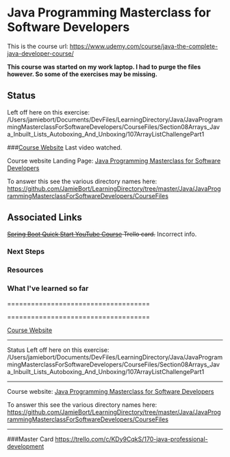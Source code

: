 # Java Programming Masterclass for Software Developers

This is the course url: https://www.udemy.com/course/java-the-complete-java-developer-course/

**This course was started on my work laptop. I had to purge the files however. So some of the exercises may be missing.**

## Status
Left off here on this exercise: /Users/jamiebort/Documents/DevFiles/LearningDirectory/Java/JavaProgrammingMasterclassForSoftwareDevelopers/CourseFiles/Section08Arrays_Java_Inbuilt_Lists_Autoboxing_And_Unboxing/107ArrayListChallengePart1

###[Course Website](https://www.udemy.com/course/java-the-complete-java-developer-course/learn/lecture/3323790#overview) Last video watched.

Course website Landing Page: [Java Programming Masterclass for Software Developers](https://www.udemy.com/course/java-the-complete-java-developer-course/)



To answer this see the various directory names here: https://github.com/JamieBort/LearningDirectory/tree/master/Java/JavaProgrammingMasterclassForSoftwareDevelopers/CourseFiles


## Associated Links
~~[Spring Boot Quick Start YouTube Course](https://trello.com/c/KUHSH6SS/462-spring-boot-quick-start-youtube-course) Trello card.~~ Incorrect info.


### Next Steps

### Resources

### What I've learned so far



====================================

====================================

[Course Website](https://www.udemy.com/course/java-the-complete-java-developer-course/learn/lecture/3323790#overview)

---
Status
Left off here on this exercise: /Users/jamiebort/Documents/DevFiles/LearningDirectory/Java/JavaProgrammingMasterclassForSoftwareDevelopers/CourseFiles/Section08Arrays_Java_Inbuilt_Lists_Autoboxing_And_Unboxing/107ArrayListChallengePart1

---

Course website: [Java Programming Masterclass for Software Developers](https://www.udemy.com/course/java-the-complete-java-developer-course/)

To answer this see the various directory names here: https://github.com/JamieBort/LearningDirectory/tree/master/Java/JavaProgrammingMasterclassForSoftwareDevelopers/CourseFiles

---
###Master Card
https://trello.com/c/KDy9CqkS/170-java-professional-development